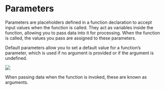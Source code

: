 # Parameters

Parameters are placeholders defined in a function declaration to accept input values when the function is called. They act as variables inside the function, allowing you to pass data into it for processing. When the function is called, the values you pass are assigned to these parameters.

Default parameters allow you to set a default value for a function’s parameter, which is used if no argument is provided or if the argument is undefined.

![](/assets/parameters.png)

When passing data when the function is invoked, these are known as arguments.
